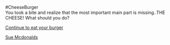 #CheeseBurger  
You took a bite and realize that the most important main part is missing..THE CHEESE!
What should you do?

[Continue to eat your burger](continue.md)

[Sue Mcdonalds](suemcd.md)